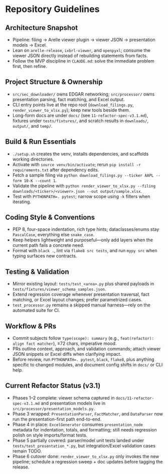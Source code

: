 # Repository Guidelines

## Architecture Snapshot
- Pipeline: filing → Arelle viewer plugin → viewer JSON → presentation models → Excel.
- Lean on `arelle-release`, `ixbrl-viewer`, and `openpyxl`; consume the viewer JSON directly instead of rebuilding statements from facts.
- Follow the MVP discipline in `CLAUDE.md`: solve the immediate problem first, then refine.

## Project Structure & Ownership
- `src/sec_downloader/` owns EDGAR networking; `src/processor/` owns presentation parsing, fact matching, and Excel output.
- CLI entry points live at the repo root (`download_filings.py`, `render_viewer_to_xlsx.py`); keep new tools beside them.
- Long-form docs are under `docs/` (see `11-refactor-spec-v3.1.md`), fixtures under `tests/fixtures/`, and scratch results in `downloads/`, `output/`, and `temp/`.

## Build & Run Essentials
- `./setup.sh` creates the venv, installs dependencies, and scaffolds working directories.
- Activate with `source venv/bin/activate`; rerun `pip install -r requirements.txt` after dependency edits.
- Fetch a sample filing via `python download_filings.py --ticker AAPL --form 10-K --count 1`.
- Validate the pipeline with `python render_viewer_to_xlsx.py --filing downloads/<ticker>/<viewer>.json --out output/sample.xlsx`.
- Test with `PYTHONPATH=. pytest`; narrow scope using `-k` filters when iterating.

## Coding Style & Conventions
- PEP 8, four-space indentation, rich type hints; dataclasses/enums stay `PascalCase`, everything else `snake_case`.
- Keep helpers lightweight and purposeful—only add layers when the current path fails a concrete need.
- Format with `black .`, lint via `flake8 src tests`, and run `mypy src` when typing surfaces new contracts.

## Testing & Validation
- Mirror existing layout: `tests/test_<area>.py` plus shared payloads in `tests/fixtures/viewer_schema_samples.json`.
- Extend regression coverage whenever presentation traversal, fact matching, or Excel layout changes; prefer parametrized cases.
- `test_processor.py` remains a skipped manual harness—rely on the automated suite for CI.

## Workflow & PRs
- Commit subjects follow `type(scope): summary` (e.g., `feat(refactor): align fact matcher`), ≤72 chars, imperative mood.
- PRs outline context, approach, and validation commands; attach viewer JSON snippets or Excel diffs when clarifying impact.
- Before review, run `PYTHONPATH=. pytest`, `black`, `flake8`, plus anything specific to changed modules, and document config shifts in `docs/` or CLI help.

## Current Refactor Status (v3.1)
- Phases 1–2 complete: viewer schema captured in `docs/11-refactor-spec-v3.1.md` and presentation models live in `src/processor/presentation_models.py`.
- Phase 3 wrapped: `PresentationParser`, `FactMatcher`, and `DataParser` now run the presentation-first path end-to-end.
- Phase 4 in place: `ExcelGenerator` consumes `presentation_node` metadata for indentation, totals, and formatting; still needs regression polish on style imports/format tests.
- Phase 5 partially covered: parser/model unit tests landed under `tests/test_presentation_*.py`, but integration/Excel validation cases remain TODO.
- Phase 6 cutover done: `render_viewer_to_xlsx.py` only invokes the new pipeline; schedule a regression sweep + doc updates before tagging the release.
